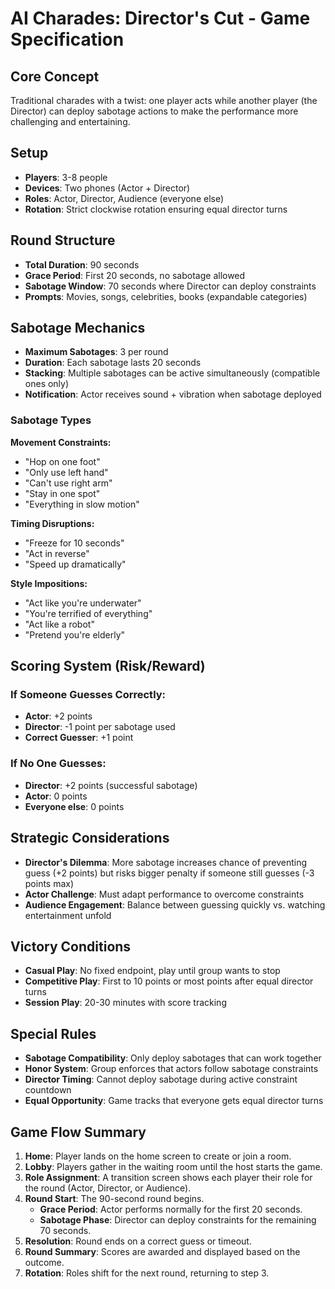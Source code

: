 # AI Charades: Director's Cut - Game Specification

## Core Concept

Traditional charades with a twist: one player acts while another player (the Director) can deploy sabotage actions to make the performance more challenging and entertaining.

## Setup

- **Players**: 3-8 people
- **Devices**: Two phones (Actor + Director)
- **Roles**: Actor, Director, Audience (everyone else)
- **Rotation**: Strict clockwise rotation ensuring equal director turns

## Round Structure

- **Total Duration**: 90 seconds
- **Grace Period**: First 20 seconds, no sabotage allowed
- **Sabotage Window**: 70 seconds where Director can deploy constraints
- **Prompts**: Movies, songs, celebrities, books (expandable categories)

## Sabotage Mechanics

- **Maximum Sabotages**: 3 per round
- **Duration**: Each sabotage lasts 20 seconds
- **Stacking**: Multiple sabotages can be active simultaneously (compatible ones only)
- **Notification**: Actor receives sound + vibration when sabotage deployed

### Sabotage Types

**Movement Constraints:**

- "Hop on one foot"
- "Only use left hand"
- "Can't use right arm"
- "Stay in one spot"
- "Everything in slow motion"

**Timing Disruptions:**

- "Freeze for 10 seconds"
- "Act in reverse"
- "Speed up dramatically"

**Style Impositions:**

- "Act like you're underwater"
- "You're terrified of everything"
- "Act like a robot"
- "Pretend you're elderly"

## Scoring System (Risk/Reward)

### If Someone Guesses Correctly:

- **Actor**: +2 points
- **Director**: -1 point per sabotage used
- **Correct Guesser**: +1 point

### If No One Guesses:

- **Director**: +2 points (successful sabotage)
- **Actor**: 0 points
- **Everyone else**: 0 points

## Strategic Considerations

- **Director's Dilemma**: More sabotage increases chance of preventing guess (+2 points) but risks bigger penalty if someone still guesses (-3 points max)
- **Actor Challenge**: Must adapt performance to overcome constraints
- **Audience Engagement**: Balance between guessing quickly vs. watching entertainment unfold

## Victory Conditions

- **Casual Play**: No fixed endpoint, play until group wants to stop
- **Competitive Play**: First to 10 points or most points after equal director turns
- **Session Play**: 20-30 minutes with score tracking

## Special Rules

- **Sabotage Compatibility**: Only deploy sabotages that can work together
- **Honor System**: Group enforces that actors follow sabotage constraints
- **Director Timing**: Cannot deploy sabotage during active constraint countdown
- **Equal Opportunity**: Game tracks that everyone gets equal director turns

## Game Flow Summary

1. **Home**: Player lands on the home screen to create or join a room.
2. **Lobby**: Players gather in the waiting room until the host starts the game.
3. **Role Assignment**: A transition screen shows each player their role for the round (Actor, Director, or Audience).
4. **Round Start**: The 90-second round begins.
   - **Grace Period**: Actor performs normally for the first 20 seconds.
   - **Sabotage Phase**: Director can deploy constraints for the remaining 70 seconds.
5. **Resolution**: Round ends on a correct guess or timeout.
6. **Round Summary**: Scores are awarded and displayed based on the outcome.
7. **Rotation**: Roles shift for the next round, returning to step 3.
